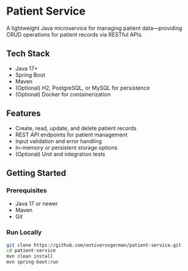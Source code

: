 # Patient Service

A lightweight Java microservice for managing patient data—providing CRUD operations for patient records via RESTful APIs.

##  Tech Stack

- Java 17+  
- Spring Boot  
- Maven  
- (Optional) H2, PostgreSQL, or MySQL for persistence  
- (Optional) Docker for containerization  

##  Features

- Create, read, update, and delete patient records  
- REST API endpoints for patient management  
- Input validation and error handling  
- In-memory or persistent storage options  
- (Optional) Unit and integration tests  

##  Getting Started

### Prerequisites

- Java 17 or newer  
- Maven  
- Git

### Run Locally

```bash
git clone https://github.com/ontiverosgerman/patient-service.git
cd patient-service
mvn clean install
mvn spring-boot:run
